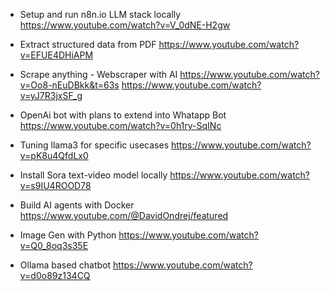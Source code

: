 
- Setup and run n8n.io LLM stack locally
https://www.youtube.com/watch?v=V_0dNE-H2gw

- Extract structured data from PDF
https://www.youtube.com/watch?v=EFUE4DHiAPM

- Scrape anything - Webscraper with AI
https://www.youtube.com/watch?v=Oo8-nEuDBkk&t=63s
https://www.youtube.com/watch?v=yJ7R3jxSF_g

- OpenAi bot with plans to extend into Whatapp Bot
https://www.youtube.com/watch?v=0h1ry-SqINc

- Tuning llama3 for specific usecases
https://www.youtube.com/watch?v=pK8u4QfdLx0

- Install Sora text-video model locally
https://www.youtube.com/watch?v=s9IU4ROOD78

- Build AI agents with Docker
https://www.youtube.com/@DavidOndrej/featured

- Image Gen with Python
https://www.youtube.com/watch?v=Q0_8oq3s35E

- Ollama based chatbot
https://www.youtube.com/watch?v=d0o89z134CQ



